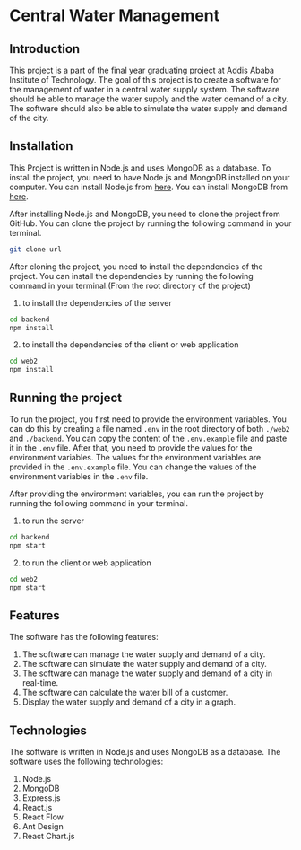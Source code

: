 # Central Water Management

## Introduction
This project is a part of the final year graduating project at Addis Ababa Institute of Technology. 
The goal of this project is to create a software for the management of water in a central water supply 
system. The software should be able to manage the water supply and the water demand of a city. The software 
should also be able to simulate the water supply and demand of the city.

## Installation
This Project is written in Node.js and uses MongoDB as a database. To install the project, you need to have
Node.js and MongoDB installed on your computer. You can install Node.js from [here](https://nodejs.org/en/download/).
You can install MongoDB from [here](https://www.mongodb.com/download-center/community).

After installing Node.js and MongoDB, you need to clone the project from GitHub. You can clone the project by
running the following command in your terminal.

```bash
git clone url
```

After cloning the project, you need to install the dependencies of the project. You can install the dependencies
by running the following command in your terminal.(From the root directory of the project)

1. to install the dependencies of the server
```bash
cd backend
npm install
```
2. to install the dependencies of the client or web application
```bash
cd web2
npm install
```

## Running the project
To run the project, you first need to provide the environment variables. You can do this by creating a file named
`.env` in the root directory of both `./web2` and `./backend`. You can copy the content of the `.env.example` file and paste it in the
`.env` file. After that, you need to provide the values for the environment variables. The values for the environment
variables are provided in the `.env.example` file. You can change the values of the environment variables in the `.env` file.

After providing the environment variables, you can run the project by running the following command in your terminal.
1. to run the server
```bash
cd backend
npm start
```

2. to run the client or web application
```bash
cd web2
npm start
```

## Features
The software has the following features:
1. The software can manage the water supply and demand of a city.
2. The software can simulate the water supply and demand of a city.
3. The software can manage the water supply and demand of a city in real-time.
4. The software can calculate the water bill of a customer.
5. Display the water supply and demand of a city in a graph.

## Technologies
The software is written in Node.js and uses MongoDB as a database. The software uses the following technologies:
1. Node.js
2. MongoDB
3. Express.js
4. React.js
5. React Flow
6. Ant Design
7. React Chart.js
